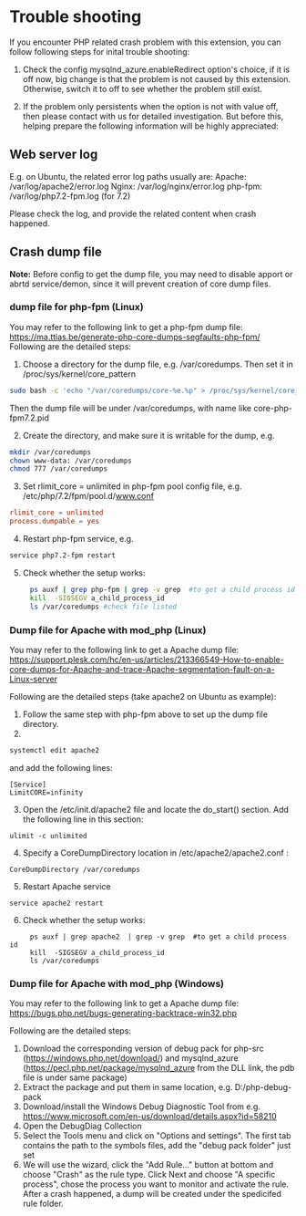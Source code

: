 # Trouble shooting

If you encounter PHP related crash problem with this extension, you can follow following steps for inital trouble shooting:

1. Check the config mysqlnd_azure.enableRedirect option's choice, if it is off now, big change is that the problem is not caused by this extension. Otherwise, switch it to off to see whether the problem still exist.

2. If the problem only persistents when the option is not with value off, then please contact with us for detailed investigation. But before this, helping prepare the following information will be highly appreciated:

## Web server log
E.g. on Ubuntu, the related error log paths  usually are: 
Apache: /var/log/apache2/error.log
Nginx: /var/log/nginx/error.log
php-fpm:  /var/log/php7.2-fpm.log (for 7.2)

Please check the log, and provide the related content when crash happened.

## Crash dump file

**Note:** Before config to get the dump file, you may need to disable apport or abrtd service/demon, since it will prevent creation of core dump files.

### dump file for php-fpm (Linux)
You may refer to the following link to get a php-fpm dump file:
https://ma.ttias.be/generate-php-core-dumps-segfaults-php-fpm/
Following are the detailed steps:

1. Choose a directory for the dump file, e.g. /var/coredumps. Then set it in /proc/sys/kernel/core_pattern
```bash
sudo bash -c 'echo "/var/coredumps/core-%e.%p" > /proc/sys/kernel/core_pattern'
```
Then the dump file will be under /var/coredumps, with name like core-php-fpm7.2.pid

2. Create the directory, and make sure it is writable for the dump, e.g. 
```bash
mkdir /var/coredumps
chown www-data: /var/coredumps
chmod 777 /var/coredumps
```
3. Set rlimit_core = unlimited in php-fpm pool config file, e.g.
/etc/php/7.2/fpm/pool.d/www.conf
```conf
rlimit_core = unlimited
process.dumpable = yes
```
4. Restart php-fpm service, e.g. 
```bash
service php7.2-fpm restart
```
5. Check whether the setup works:
```bash
     ps auxf | grep php-fpm | grep -v grep  #to get a child process id
     kill  -SIGSEGV a_child_process_id
     ls /var/coredumps #check file listed
```

### Dump file for Apache with mod_php (Linux)
You may refer to the following link to get a Apache dump file:
https://support.plesk.com/hc/en-us/articles/213366549-How-to-enable-core-dumps-for-Apache-and-trace-Apache-segmentation-fault-on-a-Linux-server

Following are the detailed steps (take apache2 on Ubuntu as example):
1. Follow the same step with php-fpm above to set up the dump file directory.
2. 
```bash 
systemctl edit apache2
```
and add the following lines:
```
[Service]
LimitCORE=infinity
```
3. Open the /etc/init.d/apache2 file and locate the do_start() section. Add the following line in this section:
```
ulimit -c unlimited
```
4. Specify a CoreDumpDirectory location in /etc/apache2/apache2.conf :
```
CoreDumpDirectory /var/coredumps
```
5. Restart Apache service 
```
service apache2 restart
```

6. Check whether the setup works:
```
     ps auxf | grep apache2  | grep -v grep  #to get a child process id
     kill  -SIGSEGV a_child_process_id
     ls /var/coredumps
```


### Dump file for Apache with mod_php (Windows)
You may refer to the following link to get a Apache dump file:
https://bugs.php.net/bugs-generating-backtrace-win32.php

Following are the detailed steps:
1. Download the corresponding version of debug pack for php-src (https://windows.php.net/download/) and mysqlnd_azure (https://pecl.php.net/package/mysqlnd_azure
 from the DLL link, the pdb file is under same package)
2. Extract the package and put them in same location, e.g. D:/php-debug-pack
3. Download/install the Windows Debug Diagnostic Tool from e.g. https://www.microsoft.com/en-us/download/details.aspx?id=58210
4. Open the DebugDiag Collection
5. Select the Tools menu and click on "Options and settings". The first tab contains the path to the symbols files, add the "debug pack folder" just set
6. We will use the wizard, click the "Add Rule..." button at bottom and choose "Crash" as the rule type.
Click Next and choose "A specific process", chose the process you want to monitor and activate the rule. After a crash happened, a dump will be created 
under the spedicifed rule folder.
